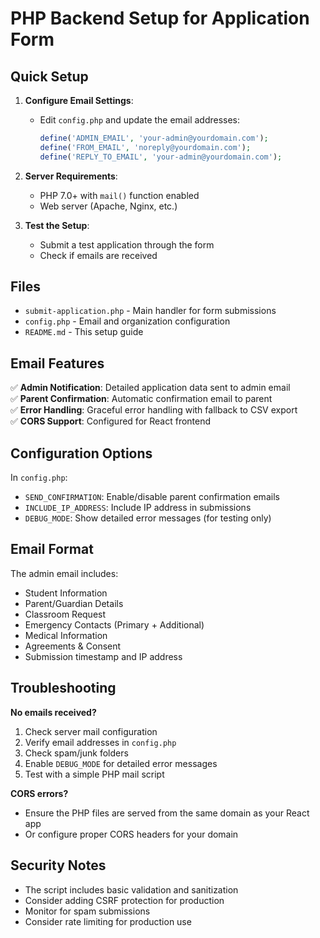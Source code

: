 # PHP Backend Setup for Application Form

## Quick Setup

1. **Configure Email Settings**:
   - Edit `config.php` and update the email addresses:
     ```php
     define('ADMIN_EMAIL', 'your-admin@yourdomain.com');
     define('FROM_EMAIL', 'noreply@yourdomain.com');
     define('REPLY_TO_EMAIL', 'your-admin@yourdomain.com');
     ```

2. **Server Requirements**:
   - PHP 7.0+ with `mail()` function enabled
   - Web server (Apache, Nginx, etc.)

3. **Test the Setup**:
   - Submit a test application through the form
   - Check if emails are received

## Files

- `submit-application.php` - Main handler for form submissions
- `config.php` - Email and organization configuration
- `README.md` - This setup guide

## Email Features

✅ **Admin Notification**: Detailed application data sent to admin email  
✅ **Parent Confirmation**: Automatic confirmation email to parent  
✅ **Error Handling**: Graceful error handling with fallback to CSV export  
✅ **CORS Support**: Configured for React frontend  

## Configuration Options

In `config.php`:
- `SEND_CONFIRMATION`: Enable/disable parent confirmation emails
- `INCLUDE_IP_ADDRESS`: Include IP address in submissions
- `DEBUG_MODE`: Show detailed error messages (for testing only)

## Email Format

The admin email includes:
- Student Information
- Parent/Guardian Details
- Classroom Request
- Emergency Contacts (Primary + Additional)
- Medical Information
- Agreements & Consent
- Submission timestamp and IP address

## Troubleshooting

**No emails received?**
1. Check server mail configuration
2. Verify email addresses in `config.php`
3. Check spam/junk folders
4. Enable `DEBUG_MODE` for detailed error messages
5. Test with a simple PHP mail script

**CORS errors?**
- Ensure the PHP files are served from the same domain as your React app
- Or configure proper CORS headers for your domain

## Security Notes

- The script includes basic validation and sanitization
- Consider adding CSRF protection for production
- Monitor for spam submissions
- Consider rate limiting for production use
